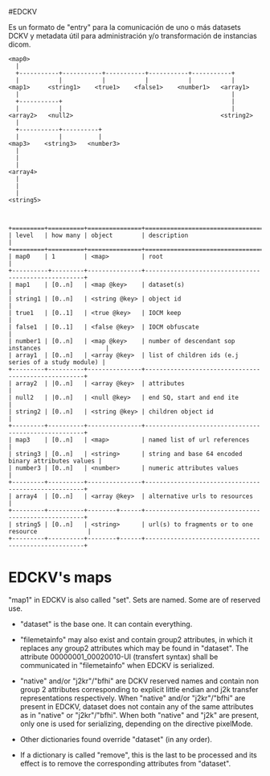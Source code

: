 #EDCKV

Es un formato de "entry" para la comunicación de uno o más datasets DCKV y metadata útil para administración y/o transformación de instancias dicom.

```
<map0>
  |
  +-----------+-----------+-----------+-----------+-----------+
  |           |           |           |           |           |
<map1>     <string1>    <true1>    <false1>    <number1>   <array1>
  |                                                           |
  +-----------+                                               |
  |           |                                               |
<array2>   <null2>                                         <string2>
  |
  +-----------+----------+
  |           |          |  
<map3>    <string3>   <number3>
  |
  |
  |
<array4>
  |
  |
  |
<string5>



+=========+==========+===============+=====================================================+
| level   | how many | object        | description                                         |
+=========+==========+===============+=====================================================+
| map0    | 1        | <map>         | root                                                |
+----------+---------+---------------+-----------------------------------------------------+
| map1    | [0..n]   | <map @key>    | dataset(s)                                          |
| string1 | [0..n]   | <string @key> | object id                                           |
| true1   | [0..1]   | <true @key>   | IOCM keep                                           |
| false1  | [0..1]   | <false @key>  | IOCM obfuscate                                      |
| number1 | [0..n]   | <map @key>    | number of descendant sop instances                  |
| array1  | [0..n]   | <array @key>  | list of children ids (e.j series of a study module) |
+---------+----------+---------------+-----------------------------------------------------+
| array2  | |0..n]   | <array @key>  | attributes                                          |
| null2   | |0..n]   | <null @key>   | end SQ, start and end ite                           |
| string2 | [0..n]   | <string @key> | children object id                                  |
+---------+----------+---------------+-----------------------------------------------------+
| map3    | [0..n]   | <map>         | named list of url references                        |
| string3 | [0..n]   | <string>      | string and base 64 encoded binary attributes values |
| number3 | [0..n]   | <number>      | numeric attributes values                           |
+---------+----------+---------------+-----------------------------------------------------+
| array4  | [0..n]   | <array @key>  | alternative urls to resources                       |
+---------+----------+--------+------+-----------------------------------------------------+
| string5 | [0..n]   | <string>      | url(s) to fragments or to one resource              |
+---------+----------+--------+------+-----------------------------------------------------+

```

# EDCKV's maps

"map1" in EDCKV is also called "set". Sets are named. Some are of reserved use.

- "dataset" is the base one. It can contain everything.

- "filemetainfo" may also exist and contain group2 attributes, in which it replaces any group2 attributes which may be found in "dataset". The attribute 00000001_00020010-UI (transfert syntax) shall be communicated in "filemetainfo" when EDCKV is serialized.

- "native" and/or "j2kr"/"bfhi" are DCKV reserved names and contain non group 2 attributes corresponding to explicit little endian and j2k transfer representations respectively. When "native" and/or "j2kr"/"bfhi" are present in EDCKV, dataset does not contain any of the same attributes as in "native" or "j2kr"/"bfhi". When both "native" and "j2k" are present, only one is used for serializing, depending on the directive pixelMode.

- Other dictionaries found override "dataset" (in any order).

- If a dictionary is called "remove", this is the last to be processed and its effect is to remove the corresponding attributes from "dataset".

